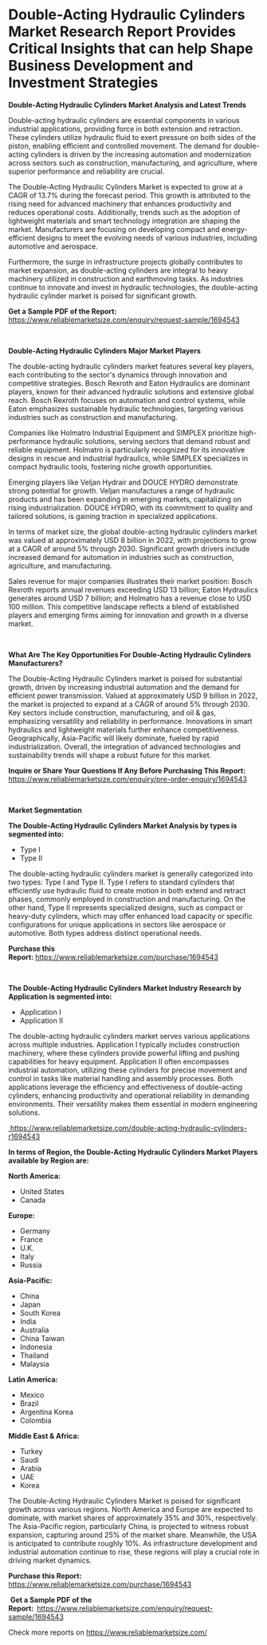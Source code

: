 <p><h1>Double-Acting Hydraulic Cylinders Market Research Report Provides Critical Insights that can help Shape Business Development and Investment Strategies</h1></p><p><strong>Double-Acting Hydraulic Cylinders Market Analysis and Latest Trends</strong></p>
<p><p>Double-acting hydraulic cylinders are essential components in various industrial applications, providing force in both extension and retraction. These cylinders utilize hydraulic fluid to exert pressure on both sides of the piston, enabling efficient and controlled movement. The demand for double-acting cylinders is driven by the increasing automation and modernization across sectors such as construction, manufacturing, and agriculture, where superior performance and reliability are crucial.</p><p>The Double-Acting Hydraulic Cylinders Market is expected to grow at a CAGR of 13.7% during the forecast period. This growth is attributed to the rising need for advanced machinery that enhances productivity and reduces operational costs. Additionally, trends such as the adoption of lightweight materials and smart technology integration are shaping the market. Manufacturers are focusing on developing compact and energy-efficient designs to meet the evolving needs of various industries, including automotive and aerospace.</p><p>Furthermore, the surge in infrastructure projects globally contributes to market expansion, as double-acting cylinders are integral to heavy machinery utilized in construction and earthmoving tasks. As industries continue to innovate and invest in hydraulic technologies, the double-acting hydraulic cylinder market is poised for significant growth.</p></p>
<p><strong>Get a Sample PDF of the Report:&nbsp;</strong> <a href="https://www.reliablemarketsize.com/enquiry/request-sample/1694543?utm_campaign=3220&utm_medium=2&utm_source=Github&utm_content=ia&utm_term=24032025&utm_id=double-acting-hydraulic-cylinders">https://www.reliablemarketsize.com/enquiry/request-sample/1694543</a></p>
<p>&nbsp;</p>
<p><strong>Double-Acting Hydraulic Cylinders Major Market Players</strong></p>
<p><p>The double-acting hydraulic cylinders market features several key players, each contributing to the sector's dynamics through innovation and competitive strategies. Bosch Rexroth and Eaton Hydraulics are dominant players, known for their advanced hydraulic solutions and extensive global reach. Bosch Rexroth focuses on automation and control systems, while Eaton emphasizes sustainable hydraulic technologies, targeting various industries such as construction and manufacturing.</p><p>Companies like Holmatro Industrial Equipment and SIMPLEX prioritize high-performance hydraulic solutions, serving sectors that demand robust and reliable equipment. Holmatro is particularly recognized for its innovative designs in rescue and industrial hydraulics, while SIMPLEX specializes in compact hydraulic tools, fostering niche growth opportunities.</p><p>Emerging players like Veljan Hydrair and DOUCE HYDRO demonstrate strong potential for growth. Veljan manufactures a range of hydraulic products and has been expanding in emerging markets, capitalizing on rising industrialization. DOUCE HYDRO, with its commitment to quality and tailored solutions, is gaining traction in specialized applications.</p><p>In terms of market size, the global double-acting hydraulic cylinders market was valued at approximately USD 8 billion in 2022, with projections to grow at a CAGR of around 5% through 2030. Significant growth drivers include increased demand for automation in industries such as construction, agriculture, and manufacturing.</p><p>Sales revenue for major companies illustrates their market position: Bosch Rexroth reports annual revenues exceeding USD 13 billion; Eaton Hydraulics generates around USD 7 billion; and Holmatro has a revenue close to USD 100 million. This competitive landscape reflects a blend of established players and emerging firms aiming for innovation and growth in a diverse market.</p></p>
<p>&nbsp;</p>
<p><strong>What Are The Key Opportunities For Double-Acting Hydraulic Cylinders Manufacturers?</strong></p>
<p><p>The Double-Acting Hydraulic Cylinders market is poised for substantial growth, driven by increasing industrial automation and the demand for efficient power transmission. Valued at approximately USD 9 billion in 2022, the market is projected to expand at a CAGR of around 5% through 2030. Key sectors include construction, manufacturing, and oil & gas, emphasizing versatility and reliability in performance. Innovations in smart hydraulics and lightweight materials further enhance competitiveness. Geographically, Asia-Pacific will likely dominate, fueled by rapid industrialization. Overall, the integration of advanced technologies and sustainability trends will shape a robust future for this market.</p></p>
<p><strong>Inquire or Share Your Questions If Any Before Purchasing This Report:</strong> <a href="https://www.reliablemarketsize.com/enquiry/pre-order-enquiry/1694543?utm_campaign=3220&utm_medium=2&utm_source=Github&utm_content=ia&utm_term=24032025&utm_id=double-acting-hydraulic-cylinders">https://www.reliablemarketsize.com/enquiry/pre-order-enquiry/1694543</a></p>
<p>&nbsp;</p>
<p><strong>Market Segmentation</strong></p>
<p><strong>The Double-Acting Hydraulic Cylinders Market Analysis by types is segmented into:</strong></p>
<p><ul><li>Type I</li><li>Type II</li></ul></p>
<p><p>The double-acting hydraulic cylinders market is generally categorized into two types: Type I and Type II. Type I refers to standard cylinders that efficiently use hydraulic fluid to create motion in both extend and retract phases, commonly employed in construction and manufacturing. On the other hand, Type II represents specialized designs, such as compact or heavy-duty cylinders, which may offer enhanced load capacity or specific configurations for unique applications in sectors like aerospace or automotive. Both types address distinct operational needs.</p></p>
<p><strong>Purchase this Report:&nbsp;</strong><a href="https://www.reliablemarketsize.com/purchase/1694543?utm_campaign=3220&utm_medium=2&utm_source=Github&utm_content=ia&utm_term=24032025&utm_id=double-acting-hydraulic-cylinders">https://www.reliablemarketsize.com/purchase/1694543</a></p>
<p>&nbsp;</p>
<p><strong>The Double-Acting Hydraulic Cylinders Market Industry Research by Application is segmented into:</strong></p>
<p><ul><li>Application I</li><li>Application II</li></ul></p>
<p><p>The double-acting hydraulic cylinders market serves various applications across multiple industries. Application I typically includes construction machinery, where these cylinders provide powerful lifting and pushing capabilities for heavy equipment. Application II often encompasses industrial automation, utilizing these cylinders for precise movement and control in tasks like material handling and assembly processes. Both applications leverage the efficiency and effectiveness of double-acting cylinders, enhancing productivity and operational reliability in demanding environments. Their versatility makes them essential in modern engineering solutions.</p></p>
<p><a href="https://www.reliablemarketsize.com/double-acting-hydraulic-cylinders-r1694543?utm_campaign=3220&utm_medium=2&utm_source=Github&utm_content=ia&utm_term=24032025&utm_id=double-acting-hydraulic-cylinders">&nbsp;https://www.reliablemarketsize.com/double-acting-hydraulic-cylinders-r1694543</a></p>
<p><strong>In terms of Region, the Double-Acting Hydraulic Cylinders Market Players available by Region are:</strong></p>
<p>
    <p> <strong> North America: </strong>
        <ul>
            <li>United States</li>
            <li>Canada</li>
        </ul>
        </p> 
    <p> <strong> Europe: </strong>
        <ul>
            <li>Germany</li>
            <li>France</li>
            <li>U.K.</li>
            <li>Italy</li>
            <li>Russia</li>
        </ul>
        </p> 
    <p> <strong> Asia-Pacific: </strong>
        <ul>
            <li>China</li>
            <li>Japan</li>
            <li>South Korea</li>
            <li>India</li>
            <li>Australia</li>
            <li>China Taiwan</li>
            <li>Indonesia</li>
            <li>Thailand</li>
            <li>Malaysia</li>
        </ul>
        </p> 
    <p> <strong> Latin America: </strong>
        <ul>
            <li>Mexico</li>
            <li>Brazil</li>
            <li>Argentina Korea</li>
            <li>Colombia</li>
        </ul>
        </p> 
    <p> <strong> Middle East & Africa: </strong>
        <ul>
            <li>Turkey</li>
            <li>Saudi</li>
            <li>Arabia</li>
            <li>UAE</li>
            <li>Korea</li>
        </ul>
    </p>
    </p>
<p><p>The Double-Acting Hydraulic Cylinders Market is poised for significant growth across various regions. North America and Europe are expected to dominate, with market shares of approximately 35% and 30%, respectively. The Asia-Pacific region, particularly China, is projected to witness robust expansion, capturing around 25% of the market share. Meanwhile, the USA is anticipated to contribute roughly 10%. As infrastructure development and industrial automation continue to rise, these regions will play a crucial role in driving market dynamics.</p></p>
<p><strong>Purchase this Report: </strong><a href="https://www.reliablemarketsize.com/purchase/1694543?utm_campaign=3220&utm_medium=2&utm_source=Github&utm_content=ia&utm_term=24032025&utm_id=double-acting-hydraulic-cylinders">https://www.reliablemarketsize.com/purchase/1694543</a></p>
<p>&nbsp;<strong>Get a Sample PDF of the Report:&nbsp;&nbsp;</strong><a href="https://www.reliablemarketsize.com/enquiry/request-sample/1694543?utm_campaign=3220&utm_medium=2&utm_source=Github&utm_content=ia&utm_term=24032025&utm_id=double-acting-hydraulic-cylinders">https://www.reliablemarketsize.com/enquiry/request-sample/1694543</a></p>
<p><strong></strong></p>
<p>Check more reports on <a href="https://www.reliablemarketsize.com/?utm_campaign=3220&utm_medium=2&utm_source=Github&utm_content=ia&utm_term=24032025&utm_id=double-acting-hydraulic-cylinders">https://www.reliablemarketsize.com/</a></p>